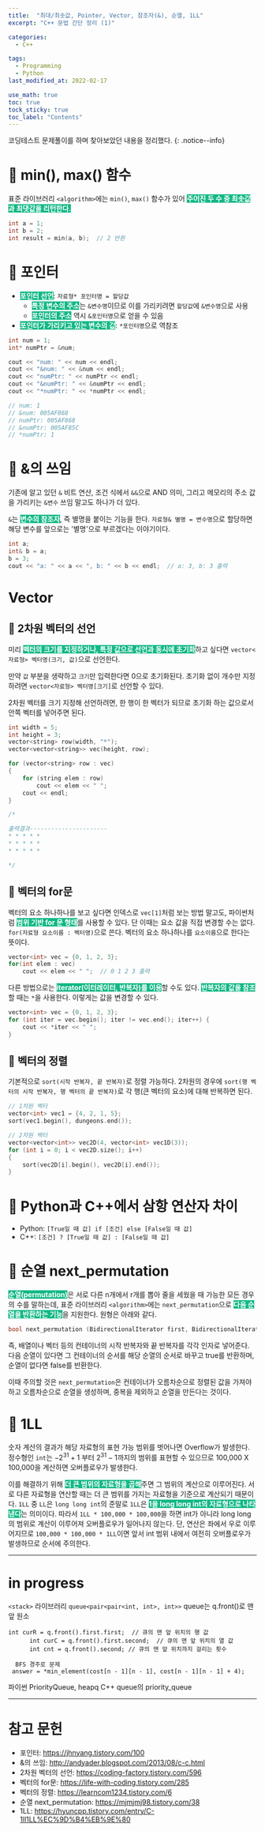 ```yaml
---
title:  "최대/최솟값, Pointer, Vector, 참조자(&), 순열, 1LL"
excerpt: "C++ 문법 간단 정리 (1)"

categories:
  - C++

tags:
  - Programming
  - Python
last_modified_at: 2022-02-17

use_math: true
toc: true
tock_sticky: true
toc_label: "Contents"
---
```


코딩테스트 문제풀이를 하며 찾아보았던 내용을 정리했다.
{: .notice--info}

# 🥝 min(), max() 함수
표준 라이브러리 `<algorithm>`에는 `min()`, `max()` 함수가 있어 <span style="background-color: #12B886; color: white">**주어진 두 수 중 최솟값과 최댓값을 리턴한다.**</span>
```cpp
int a = 1;
int b = 2;
int result = min(a, b);  // 2 반환
```

# 🥥 포인터

* <span style="background-color: #12B886; color: white">**포인터 선언**</span>: `자료형* 포인터명 = 할당값`
  * <span style="background-color: #12B886; color: white">**특정 변수의 주소**</span>는 `&변수명`이므로 이를 가리키려면 `할당값`에 `&변수명`으로 사용
  * <span style="background-color: #12B886; color: white">**포인터의 주소**</span> 역시 `&포인터명`으로 얻을 수 있음
* <span style="background-color: #12B886; color: white">**포인터가 가리키고 있는 변수의 값**</span>: `*포인터명`으로 역참조

```cpp
int num = 1;
int* numPtr = &num;

cout << "num: " << num << endl;
cout << "&num: " << &num << endl;
cout << "numPtr: " << numPtr << endl;
cout << "&numPtr: " << &numPtr << endl;
cout << "*numPtr: " << *numPtr << endl;

// num: 1
// &num: 005AF868
// numPtr: 005AF868
// &numPtr: 005AF85C
// *numPtr: 1  
```

# 🍇 &의 쓰임
기존에 알고 있던 `&` 비트 연산, 조건 식에서 `&&`으로 AND 의미, 그리고 메모리의 주소 값을 가리키는 `&변수` 쓰임 말고도 하나가 더 있다.

`&`는 <span style="background-color: #12B886; color: white">**변수의 참조자**</span>, 즉 별명을 붙이는 기능을 한다. `자료형& 별명 = 변수명`으로 할당하면 해당 변수를 앞으로는 '별명'으로 부르겠다는 이야기이다.

```cpp
int a;
int& b = a;
b = 3;
cout << "a: " << a << ", b: " << b << endl;  // a: 3, b: 3 출력
```

# Vector
## 🍈 2차원 벡터의 선언
미리 <span style="background-color: #12B886; color: white">**벡터의 크기를 지정하거나, 특정 값으로 선언과 동시에 초기화**</span>하고 싶다면 `vector<자료형> 벡터명(크기, 값)`으로 선언한다. 

만약 `값` 부분을 생략하고 `크기`만 입력한다면 0으로 초기화된다. 초기화 없이 개수만 지정하려면 `vector<자료형> 벡터명[크기]`로 선언할 수 있다.

2차원 벡터를 크기 지정해 선언하려면, 한 행이 한 벡터가 되므로 초기화 하는 값으로서 안쪽 벡터를 넣어주면 된다.

```cpp
int width = 5;
int height = 3;
vector<string> row(width, "*");
vector<vector<string>> vec(height, row);

for (vector<string> row : vec)
{
    for (string elem : row)
        cout << elem << " ";
    cout << endl;
}

/* 

출력결과----------------------
* * * * *
* * * * *
* * * * *

*/
```

## 🍉 벡터의 for문
벡터의 요소 하나하나를 보고 싶다면 인덱스로 `vec[1]`처럼 보는 방법 말고도, 파이썬처럼 <span style="background-color: #12B886; color: white">**범위 기반 for 문 형태**</span>를 사용할 수 있다. 단 이때는 요소 값을 직접 변경할 수는 없다. `for(자료형 요소이름 : 벡터명)`으로 쓴다. 벡터의 요소 하나하나를 `요소이름`으로 한다는 뜻이다.
```cpp
vector<int> vec = {0, 1, 2, 3};
for(int elem : vec)
    cout << elem << " ";  // 0 1 2 3 출력
```

다른 방법으로는 <span style="background-color: #12B886; color: white">**iterator(이터레이터, 반복자)를 이용**</span>할 수도 있다. <span style="background-color: #12B886; color: white">**반복자의 값을 참조**</span>할 때는 `*`을 사용한다. 이렇게는 값을 변경할 수 있다.
```cpp
vector<int> vec = {0, 1, 2, 3};
for (int iter = vec.begin(); iter != vec.end(); iter++) { 
    cout << *iter << " ";
}
```

## 🍊 벡터의 정렬
기본적으로  `sort(시작 반복자, 끝 반복자)`로 정렬 가능하다.
2차원의 경우에 `sort(행 벡터의 시작 반복자, 행 벡터의 끝 반복자)`로 각 행(큰 벡터의 요소)에 대해 반복하면 된다.
```cpp
// 1차원 벡터
vector<int> vec1 = {4, 2, 1, 5};
sort(vec1.begin(), dungeons.end());

// 2차원 벡터
vector<vector<int>> vec2D(4, vector<int> vec1D(3));
for (int i = 0; i < vec2D.size(); i++)
{
    sort(vec2D[i].begin(), vec2D[i].end());
}
```

# 🍋 Python과 C++에서 삼항 연산자 차이
  * Python: `[True일 때 값] if [조건] else [False일 때 값]`
  * C++: `[조건] ? [True일 때 값] : [False일 때 값]`

# 🍌 순열 next_permutation
<span style="background-color: #12B886; color: white">**순열(permutation)**</span>은 서로 다른 n개에서 r개를 뽑아 줄을 세웠을 때 가능한 모든 경우의 수를 말하는데, 표준 라이브러리 `<algorithm>`에는 `next_permutation`으로 <span style="background-color: #12B886; color: white">**다음 순열을 반환하는 기능**</span>을 지원한다. 원형은 아래와 같다.

```cpp
bool next_permutation (BidirectionalIterator first, BidirectionalIterator last);
```

즉, 배열이나 벡터 등의 컨테이너의 시작 반복자와 끝 반복자를 각각 인자로 넣어준다. 다음 순열이 있다면 그 컨테이너의 순서를 해당 순열의 순서로 바꾸고 true를 반환하며, 순열이 없다면 false를 반환한다.

이때 주의할 것은 `next_permutation`은 컨테이너가 오름차순으로 정렬된 값을 가져야 하고 오름차순으로 순열을 생성하며, 중복을 제외하고 순열을 만든다는 것이다.

# 🍍 1LL
숫자 계산의 결과가 해당 자료형의 표현 가능 범위를 벗어나면 Overflow가 발생한다. 
정수형인 `int`는 $-2^{31} + 1$ 부터 $2^{31} - 1$까지의 범위를 표현할 수 있으므로 100,000 X 100,000을 계산하면 오버플로우가 발생한다.

이를 해결하기 위해 <span style="background-color: #12B886; color: white">**더 큰 범위의 자료형을 곱해**</span>주면 그 범위의 계산으로 이루어진다. 서로 다른 자료형을 연산할 때는 더 큰 범위를 가지는 자료형을 기준으로 계산되기 때문이다.
`1LL` 중 `LL`은 `long long int`의 준말로 `1LL`은 <span style="background-color: #12B886; color: white">**1을 long long int의 자료형으로 나타낸다**</span>는 의미이다. 따라서 `1LL * 100,000 * 100,000`을 하면 int가 아니라 long long의 범위로 계산이 이루어져 오버플로우가 일어나지 않는다. 단, 연산은 좌에서 우로 이루어지므로 `100,000 * 100,000 * 1LL`이면 앞서 int 범위 내에서 여전히 오버플로우가 발생하므로 순서에 주의한다.

- - -

# in progress

`<stack>` 라이브러리
`queue<pair<pair<int, int>, int>>`
queue는 q.front()로 맨 앞 원소
  ```
  int curR = q.front().first.first;  // 큐의 맨 앞 위치의 행 값
        int curC = q.front().first.second;  // 큐의 맨 앞 위치의 열 값
        int cnt = q.front().second; // 큐의 맨 앞 위치까지 걸리는 횟수
  ```
 ``` 
   BFS 경주로 문제
  answer = *min_element(cost[n - 1][n - 1], cost[n - 1][n - 1] + 4);
  ```

  
   파이썬 PriorityQueue, heapq
  C++ queue의 priority_queue

- - -

# 참고 문헌
* 포인터: https://jhnyang.tistory.com/100
* &의 쓰임: http://andyader.blogspot.com/2013/08/c-c.html
* 2차원 벡터의 선언: https://coding-factory.tistory.com/596
* 벡터의 for문: https://life-with-coding.tistory.com/285
* 벡터의 정렬: https://learncom1234.tistory.com/6
* 순열 next_permutation: https://mjmjmj98.tistory.com/38
* 1LL: https://hyuncpp.tistory.com/entry/C-1ll1LL%EC%9D%B4%EB%9E%80